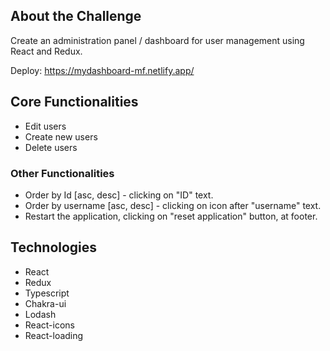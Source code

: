 ## About the Challenge

Create an administration panel / dashboard for user management using React and Redux.

Deploy: https://mydashboard-mf.netlify.app/

## Core Functionalities
- Edit users
- Create new users
- Delete users

### Other Functionalities
- Order by Id [asc, desc] - clicking on "ID" text.
- Order by username [asc, desc] - clicking on icon after "username" text.
- Restart the application, clicking on "reset application" button, at footer.

## Technologies
- React
- Redux
- Typescript
- Chakra-ui
- Lodash
- React-icons
- React-loading
